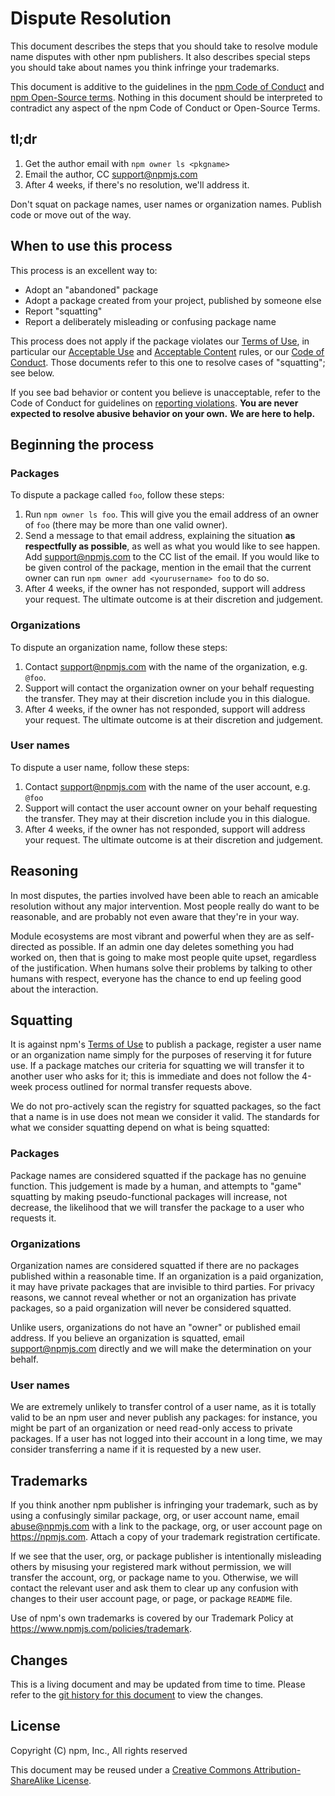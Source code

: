 # Dispute Resolution

This document describes the steps that you should take to resolve module
name disputes with other npm publishers.  It also describes special steps
you should take about names you think infringe your trademarks.

This document is additive to the guidelines in the
[npm Code of Conduct](https://www.npmjs.com/policies/conduct) and
[npm Open-Source terms](https://www.npmjs.com/policies/open-source-terms).
Nothing in this document should be interpreted to contradict any aspect
of the npm Code of Conduct or Open-Source Terms.

## tl;dr

1. Get the author email with `npm owner ls <pkgname>`
2. Email the author, CC <support@npmjs.com>
3. After 4 weeks, if there's no resolution, we'll address it.

Don't squat on package names, user names or organization names.
Publish code or move out of the way.

## When to use this process

This process is an excellent way to:

* Adopt an "abandoned" package
* Adopt a package created from your project, published by someone else
* Report "squatting"
* Report a deliberately misleading or confusing package name

This process does not apply if the package violates our
[Terms of Use](https://www.npmjs.com/policies/open-source-terms),
in particular our
[Acceptable Use](https://www.npmjs.com/policies/open-source-terms#acceptable-use)
and [Acceptable Content](https://www.npmjs.com/policies/open-source-terms)
rules, or our [Code of Conduct](https://www.npmjs.com/policies/conduct).
Those documents refer to this one to resolve cases of "squatting"; see
below.

If you see bad behavior or content you believe is unacceptable, refer to
the Code of Conduct for guidelines on
[reporting violations](https://www.npmjs.com/policies/conduct#reporting-violations-of-this-code-of-conduct).
**You are never expected to resolve abusive behavior on your own.**
**We are here to help.**

## Beginning the process

### Packages

To dispute a package called `foo`, follow these steps:

1. Run `npm owner ls foo`.  This will give you the email address of
   an owner of `foo` (there may be more than one valid owner).
2. Send a message to that email address, explaining the situation
   **as respectfully as possible**, as well as what you would like
   to see happen. Add <support@npmjs.com> to the CC list of the email.
   If you would like to be given control of the package, mention
   in the email that the current owner can run
   `npm owner add <yourusername> foo` to do so.
3. After 4 weeks, if the owner has not responded, support will address your request. The ultimate outcome is at their discretion and judgement.

### Organizations

To dispute an organization name, follow these steps:

1. Contact support@npmjs.com with the name of the organization, e.g. `@foo`.
2. Support will contact the organization owner on your behalf requesting
   the transfer. They may at their discretion include you in this dialogue.
3. After 4 weeks, if the owner has not responded, support will address your request. The ultimate outcome is at their discretion and judgement.

### User names

To dispute a user name, follow these steps:

1. Contact support@npmjs.com with the name of the user account, e.g. `@foo`
2. Support will contact the user account owner on your behalf requesting the transfer. They may at their discretion include you in this dialogue.
3. After 4 weeks, if the owner has not responded, support will address your request. The ultimate outcome is at their discretion and judgement.


## Reasoning

In most disputes, the parties involved have been able
to reach an amicable resolution without any major intervention. Most
people really do want to be reasonable, and are probably not even
aware that they're in your way.

Module ecosystems are most vibrant and powerful when they are as
self-directed as possible.  If an admin one day deletes something you
had worked on, then that is going to make most people quite upset,
regardless of the justification.  When humans solve their problems by
talking to other humans with respect, everyone has the chance to end
up feeling good about the interaction.

## Squatting

It is against npm's
[Terms of Use](https://www.npmjs.com/policies/open-source-terms#acceptable-content)
to publish a package, register a user name or an organization name
simply for the purposes of reserving it for future use. If a package
matches our criteria for squatting we will transfer it to another 
user who asks for it; this is immediate and does not follow the 
4-week process outlined for normal transfer requests above.

We do not pro-actively scan the registry for squatted packages, so
the fact that a name is in use does not mean we consider it valid.
The standards for what we consider squatting depend on what is being
squatted:

### Packages

Package names are considered squatted if the package has no genuine
function. This judgement is made by a human, and attempts to "game"
squatting by making pseudo-functional packages will increase, not
decrease, the likelihood that we will transfer the package to a user
who requests it.

### Organizations

Organization names are considered squatted if there are no packages
published within a reasonable time. If an organization is a paid
organization, it may have private packages that are invisible to
third parties. For privacy reasons, we cannot reveal whether or not
an organization has private packages, so a paid organization will
never be considered squatted.

Unlike users, organizations do not have an "owner" or published
email address. If you believe an organization is squatted, email
<support@npmjs.com> directly and we will make the determination 
on your behalf.

### User names

We are extremely unlikely to transfer control of a user name, as it
is totally valid to be an npm user and never publish any packages:
for instance, you might be part of an organization or need read-only
access to private packages. If a user has not logged into their account
in a long time, we may consider transferring a name if it is requested
by a new user.


## Trademarks

If you think another npm publisher is infringing your trademark, such
as by using a confusingly similar package, org, or user account name,
email <abuse@npmjs.com> with a link to the package, org, or user account
page on <https://npmjs.com>.  Attach a copy of your trademark registration
certificate.

If we see that the user, org, or package publisher is intentionally
misleading others by misusing your registered mark without permission,
we will transfer the account, org, or package name to you.  Otherwise, we
will contact the relevant user and ask them to clear up any confusion with
changes to their user account page, or page, or package `README` file.

Use of npm's own trademarks is covered by our Trademark Policy at
<https://www.npmjs.com/policies/trademark>.

## Changes

This is a living document and may be updated from time to time.
Please refer to the [git history for this
document](https://github.com/npm/policies/commits/master/disputes.md)
to view the changes.

## License

Copyright (C) npm, Inc., All rights reserved

This document may be reused under a [Creative Commons
Attribution-ShareAlike
License](https://creativecommons.org/licenses/by-sa/4.0/).
